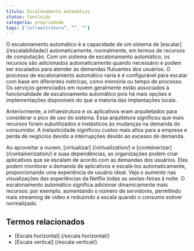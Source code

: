 ```yaml
---
título: Escalonamento automático
status: Concluído
categoria: propriedade
tags: ["infraestrutura”, “”, “"]
---
```


O escalonamento automático é a capacidade de um sistema de [escalar] (/escalabilidade/) automaticamente, normalmente, em termos de recursos de computação. 
Com um sistema de escalonamento automático, os recursos são adicionados automaticamente quando necessário e podem ser escalados para atender às demandas flutuantes dos usuários. 
O processo de escalonamento automático varia e é configurável para escalar com base em diferentes métricas, como memória ou tempo de processo. 
Os serviços gerenciados em nuvem geralmente estão associados à funcionalidade de escalonamento automático 
pois há mais opções e implementações disponíveis do que a maioria das implantações locais.

Anteriormente, a infraestrutura e os aplicativos eram arquitetados para considerar o pico de uso do sistema. 
Essa arquitetura significou que mais recursos foram subutilizados e inelásticos às mudanças na demanda do consumidor. 
A inelasticidade significou custos mais altos para a empresa e perda de negócios devido a interrupções devido ao excesso de demanda.

Ao aproveitar a nuvem, [virtualizar] (/virtualization/) e [conteinerizar] (/containerization/) e suas dependências, 
as organizações podem criar aplicativos que se escalam de acordo com as demandas dos usuários. 
Eles podem monitorar a demanda de aplicativos e escalá-los automaticamente, proporcionando uma experiência de usuário ideal. 
Veja o aumento nas visualizações das experiências da Netflix todas as sextas-feiras à noite. 
O escalonamento automático significa adicionar dinamicamente mais recursos: por exemplo, 
aumentando o número de servidores, permitindo mais streaming de vídeo e reduzindo a escala quando o consumo estiver normalizado.

## Termos relacionados

* [Escala horizontal] (/escala horizontal/)
* [Escala vertical] (/escala vertical/)
